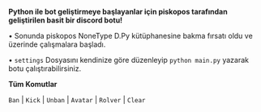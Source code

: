 **Python ile bot geliştirmeye başlayanlar için piskopos tarafından geliştirilen basit bir discord botu!**

• Sonunda piskopos NoneType D.Py kütüphanesine bakma fırsatı oldu ve üzerinde çalışmalara başladı.

• `settings` Dosyasını kendinize göre düzenleyip `python main.py` yazarak botu çalıştırabilirsiniz.

**Tüm Komutlar**

`Ban` | `Kick` | `Unban` | `Avatar` | `Rolver` | `Clear`
